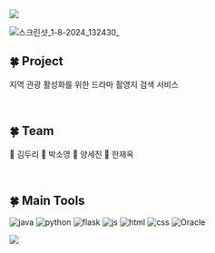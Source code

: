 <img src="https://capsule-render.vercel.app/api?type=waving&color=FFEEB9&height=150&section=header&text=dooRiBurn&fontSize=50" />

![스크린샷_1-8-2024_132430_](https://github.com/user-attachments/assets/78527cb2-d338-4fca-ac3a-084390a3ac55)




## 🍀 Project
지역 관광 활성화를 위한 드라마 촬영지 검색 서비스

<br>

## 🍀 Team
🤍 김두리
🤍 박소영
🤍 양세진
🤍 한재옥
 
<br>

## 🍀 Main Tools
![java](https://img.shields.io/badge/Java-ED8B00?style=for-the-badge&logo=openjdk&logoColor=white) ![python](https://img.shields.io/badge/Python-14354C?style=for-the-badge&logo=python&logoColor=white) ![flask](https://img.shields.io/badge/Flask-000000?style=for-the-badge&logo=flask&logoColor=white) ![js](https://img.shields.io/badge/JavaScript-F7DF1E?style=for-the-badge&logo=JavaScript&logoColor=white) 
![html](https://img.shields.io/badge/HTML-239120?style=for-the-badge&logo=html5&logoColor=white)
![css](https://img.shields.io/badge/CSS-239120?&style=for-the-badge&logo=css3&logoColor=white) ![Oracle](https://img.shields.io/badge/Oracle-F80000?style=for-the-badge&logo=oracle&logoColor=black)



 
<img src="https://capsule-render.vercel.app/api?type=waving&color=FFEEB9&height=150&section=footer" /> 
